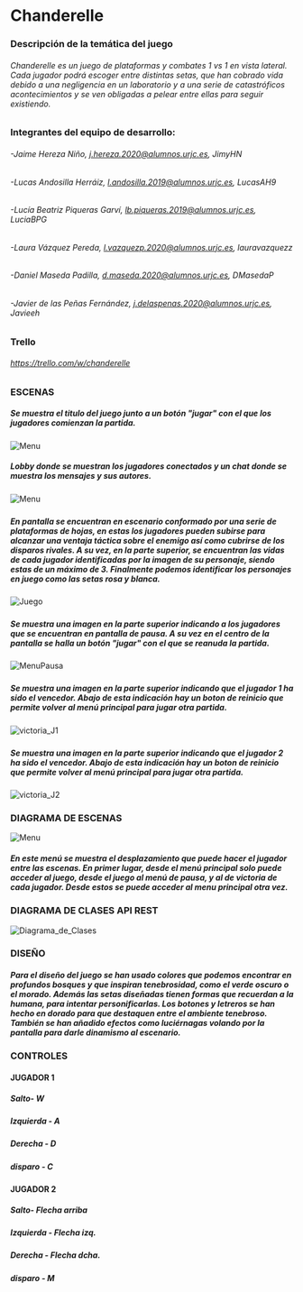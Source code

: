 # Chanderelle

### Descripción de la temática del juego
###### Chanderelle es un juego de plataformas y combates 1 vs 1 en vista lateral. Cada jugador podrá escoger entre distintas setas, que han cobrado vida debido a una negligencia en un laboratorio y a una serie de catastróficos acontecimientos y se ven obligadas a pelear entre ellas para seguir existiendo.
### Integrantes del equipo de desarrollo:
###### -Jaime Hereza Niño, j.hereza.2020@alumnos.urjc.es, JimyHN
###### -Lucas Andosilla Herráiz, l.andosilla.2019@alumnos.urjc.es, LucasAH9
###### -Lucía Beatriz Piqueras Garví, lb.piqueras.2019@alumnos.urjc.es, LuciaBPG
###### -Laura Vázquez Pereda, l.vazquezp.2020@alumnos.urjc.es, lauravazquezz
###### -Daniel Maseda Padilla, d.maseda.2020@alumnos.urjc.es, DMasedaP
###### -Javier de las Peñas Fernández, j.delaspenas.2020@alumnos.urjc.es, Javieeh
### Trello
###### https://trello.com/w/chanderelle
### ESCENAS
##### Se muestra el titulo del juego junto a un botón "jugar" con el que los jugadores comienzan la partida.
![Menu](src/main/resources/static/capturas_juego/menu.PNG)
##### Lobby donde se muestran los jugadores conectados y un chat donde se muestra los mensajes y sus autores.
![Menu](src/main/resources/static/capturas_juego/chat.png)
###
##### En pantalla se encuentran en escenario conformado por una serie de plataformas de hojas, en estas los jugadores pueden subirse para alcanzar una ventaja táctica sobre el enemigo así como cubrirse de los disparos rivales. A su vez, en la parte superior, se encuentran las vidas de cada jugador identificadas por la imagen de su personaje, siendo estas de un máximo de 3. Finalmente podemos identificar los personajes en juego como las setas rosa y blanca.
![Juego](src/main/resources/static/capturas_juego/juego.png)
###
##### Se muestra una imagen en la parte superior indicando a los jugadores que se encuentran en pantalla de pausa. A su vez en el centro de la pantalla se halla un botón "jugar" con el que se reanuda la partida.
![MenuPausa](src/main/resources/static/capturas_juego/menuPausa.png)
###
##### Se muestra una imagen en la parte superior indicando que el jugador 1 ha sido el vencedor. Abajo de esta indicación hay un boton de reinicio que permite volver al menú principal para jugar otra partida.
![victoria_J1](src/main/resources/static/capturas_juego/victoria_J1.PNG)
###
##### Se muestra una imagen en la parte superior indicando que el jugador 2 ha sido el vencedor. Abajo de esta indicación hay un boton de reinicio que permite volver al menú principal para jugar otra partida.
![victoria_J2](src/main/resources/static/capturas_juego/victoria_J2.PNG)
### DIAGRAMA DE ESCENAS
![Menu](src/main/resources/static/capturas_juego/diagrama_de_estados.png)
##### En este menú se muestra el desplazamiento que puede hacer el jugador entre las escenas. En primer lugar, desde el menú principal solo puede acceder al juego, desde el juego al menú de pausa, y al de victoria de cada jugador. Desde estos se puede acceder al menu principal otra vez.
### DIAGRAMA DE CLASES API REST
![Diagrama_de_Clases](src/main/resources/static/capturas_juego/Diagrama_de_Clases.png)
### DISEÑO
##### Para el diseño del juego se han usado colores que podemos encontrar en profundos bosques y que inspiran tenebrosidad, como el verde oscuro o el morado. Además las setas diseñadas tienen formas que recuerdan a la humana, para intentar personificarlas. Los botones y letreros se han hecho en dorado para que destaquen entre el ambiente tenebroso. También se han añadido efectos como luciérnagas volando por la pantalla para darle dinamismo al escenario. 
### CONTROLES
#### JUGADOR 1
##### Salto- W
##### Izquierda - A
##### Derecha - D
##### disparo - C
#### JUGADOR 2
##### Salto- Flecha arriba
##### Izquierda - Flecha izq.
##### Derecha - Flecha dcha.
##### disparo - M

